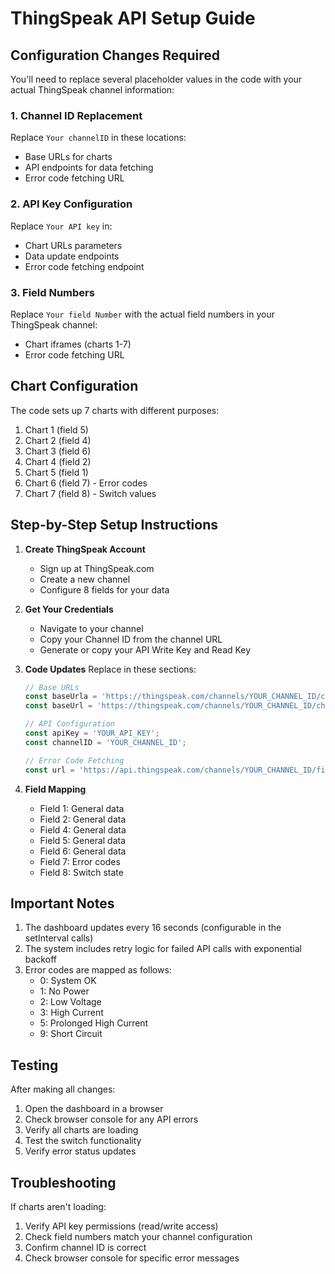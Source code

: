 # ThingSpeak API Setup Guide

## Configuration Changes Required

You'll need to replace several placeholder values in the code with your actual ThingSpeak channel information:

### 1. Channel ID Replacement
Replace `Your channelID` in these locations:
- Base URLs for charts
- API endpoints for data fetching
- Error code fetching URL

### 2. API Key Configuration
Replace `Your API key` in:
- Chart URLs parameters
- Data update endpoints
- Error code fetching endpoint

### 3. Field Numbers
Replace `Your field Number` with the actual field numbers in your ThingSpeak channel:
- Chart iframes (charts 1-7)
- Error code fetching URL

## Chart Configuration

The code sets up 7 charts with different purposes:
1. Chart 1 (field 5)
2. Chart 2 (field 4)
3. Chart 3 (field 6)
4. Chart 4 (field 2)
5. Chart 5 (field 1)
6. Chart 6 (field 7) - Error codes
7. Chart 7 (field 8) - Switch values

## Step-by-Step Setup Instructions

1. **Create ThingSpeak Account**
   - Sign up at ThingSpeak.com
   - Create a new channel
   - Configure 8 fields for your data

2. **Get Your Credentials**
   - Navigate to your channel
   - Copy your Channel ID from the channel URL
   - Generate or copy your API Write Key and Read Key

3. **Code Updates**
   Replace in these sections:
   ```javascript
   // Base URLs
   const baseUrla = 'https://thingspeak.com/channels/YOUR_CHANNEL_ID/charts/';
   const baseUrl = 'https://thingspeak.com/channels/YOUR_CHANNEL_ID/charts/';
   
   // API Configuration
   const apiKey = 'YOUR_API_KEY';
   const channelID = 'YOUR_CHANNEL_ID';
   
   // Error Code Fetching
   const url = 'https://api.thingspeak.com/channels/YOUR_CHANNEL_ID/fields/7/last.json?api_key=YOUR_API_KEY';
   ```

4. **Field Mapping**
   - Field 1: General data
   - Field 2: General data
   - Field 4: General data
   - Field 5: General data
   - Field 6: General data
   - Field 7: Error codes
   - Field 8: Switch state

## Important Notes

1. The dashboard updates every 16 seconds (configurable in the setInterval calls)
2. The system includes retry logic for failed API calls with exponential backoff
3. Error codes are mapped as follows:
   - 0: System OK
   - 1: No Power
   - 2: Low Voltage
   - 3: High Current
   - 5: Prolonged High Current
   - 9: Short Circuit

## Testing

After making all changes:
1. Open the dashboard in a browser
2. Check browser console for any API errors
3. Verify all charts are loading
4. Test the switch functionality
5. Verify error status updates

## Troubleshooting

If charts aren't loading:
1. Verify API key permissions (read/write access)
2. Check field numbers match your channel configuration
3. Confirm channel ID is correct
4. Check browser console for specific error messages